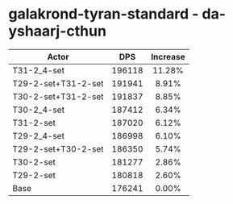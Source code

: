 # galakrond-tyran-standard - da-yshaarj-cthun
| Actor | DPS | Increase |
|---|:---:|:---:|
|T31-2_4-set|196118|11.28%|
|T29-2-set+T31-2-set|191941|8.91%|
|T30-2-set+T31-2-set|191837|8.85%|
|T30-2_4-set|187412|6.34%|
|T31-2-set|187020|6.12%|
|T29-2_4-set|186998|6.10%|
|T29-2-set+T30-2-set|186350|5.74%|
|T30-2-set|181277|2.86%|
|T29-2-set|180818|2.60%|
|Base|176241|0.00%|
